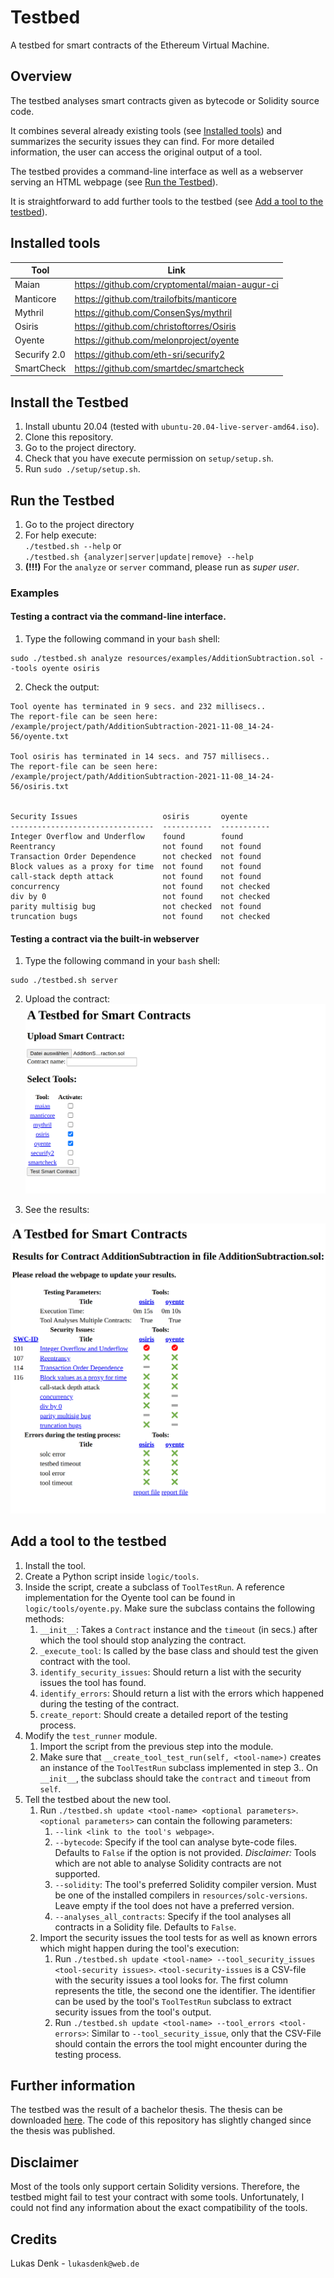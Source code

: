 # Testbed

A testbed for smart contracts of the Ethereum Virtual Machine. 

## Overview
The testbed analyses smart contracts given as bytecode or Solidity source code. 

It combines several already existing tools (see [Installed tools](#installed-tools)) and summarizes the security issues they can find. For more detailed information, the user can access the original output of a tool.  

The testbed provides a command-line interface as well as a webserver serving an HTML webpage (see [Run the Testbed](#run-the-testbed)).

It is straightforward to add further tools to the testbed (see [Add a tool to the testbed](#add-a-tool-to-the-testbed)).


## Installed tools
| Tool         | Link                                           |
|--------------|------------------------------------------------|
| Maian        | https://github.com/cryptomental/maian-augur-ci |
| Manticore    | https://github.com/trailofbits/manticore       |
| Mythril      | https://github.com/ConsenSys/mythril           |
| Osiris       | https://github.com/christoftorres/Osiris       |
| Oyente       | https://github.com/melonproject/oyente         |
| Securify 2.0 | https://github.com/eth-sri/securify2           |
| SmartCheck   | https://github.com/smartdec/smartcheck         |


## Install the Testbed
1. Install ubuntu 20.04 (tested with `ubuntu-20.04-live-server-amd64.iso`).
2. Clone this repository.
3. Go to the project directory.
4. Check that you have execute permission on `setup/setup.sh`.
5. Run `sudo ./setup/setup.sh`.

## Run the Testbed
1. Go to the project directory
2. For help execute:  
    `./testbed.sh --help` or  
    `./testbed.sh {analyzer|server|update|remove} --help`
3. **(!!!)** For the `analyze` or `server` command, please run as _super user_.

### Examples
#### Testing a contract via the command-line interface.
1. Type the following command in your `bash` shell:
```
sudo ./testbed.sh analyze resources/examples/AdditionSubtraction.sol --tools oyente osiris
```
2. Check the output:
```
Tool oyente has terminated in 9 secs. and 232 millisecs..
The report-file can be seen here: /example/project/path/AdditionSubtraction-2021-11-08_14-24-56/oyente.txt

Tool osiris has terminated in 14 secs. and 757 millisecs..
The report-file can be seen here: /example/project/path/AdditionSubtraction-2021-11-08_14-24-56/osiris.txt


Security Issues                   osiris       oyente
--------------------------------  -----------  -----------
Integer Overflow and Underflow    found        found
Reentrancy                        not found    not found
Transaction Order Dependence      not checked  not found
Block values as a proxy for time  not found    not found
call-stack depth attack           not found    not found
concurrency                       not found    not checked
div by 0                          not found    not checked
parity multisig bug               not checked  not found
truncation bugs                   not found    not checked

```

#### Testing a contract via the built-in webserver


1. Type the following command in your `bash` shell:
```
sudo ./testbed.sh server
```
2. Upload the contract:
![image](./resources/examples/landing_page.png)

3. See the results:

![results](./resources/examples/result.png)

## Add a tool to the testbed

1. Install the tool.
2. Create a Python script inside `logic/tools`.
3. Inside the script, create a subclass of `ToolTestRun`. A reference implementation for the Oyente tool can be found in `logic/tools/oyente.py`. Make sure the subclass contains the following methods:
   1. `__init__`: Takes a `Contract` instance and the `timeout` (in secs.) after which the tool should stop analyzing the contract.
   2. `_execute_tool`: Is called by the base class and should test the given contract with the tool.
   3. `identify_security_issues`: Should return a list with the security issues the tool has found. 
   4. `identify_errors`: Should return a list with the errors which happened during the testing of the contract.
   5. `create_report`: Should create a detailed report of the testing process.
4. Modify the `test_runner` module.
   1. Import the script from the previous step into the module.
   2. Make sure that `__create_tool_test_run(self, <tool-name>)` creates an instance of the `ToolTestRun` subclass implemented in step 3.. On `__init__`, the subclass should take the `contract` and `timeout` from `self`.
5. Tell the testbed about the new tool.
   1. Run `./testbed.sh update <tool-name> <optional parameters>`.`<optional parameters>` can contain the following parameters:
      1. `--link <link to the tool's webpage>`.
      2. `--bytecode`: Specify if the tool can analyse byte-code files. Defaults to `False` if the option is not provided. _Disclaimer:_ Tools which are not able to analyse Solidity contracts are not supported.
      3. `--solidity`: The tool's preferred Solidity compiler version. Must be one of the installed compilers in `resources/solc-versions`. Leave empty if the tool does not have a preferred version.
      4. `--analyses_all_contracts`: Specify if the tool analyses all contracts in a Solidity file. Defaults to `False`.
   2. Import the security issues the tool tests for as well as known errors which might happen during the tool's execution:
      1. Run `./testbed.sh update <tool-name> --tool_security_issues <tool-security issues>`. `<tool-security-issues` is a CSV-file with the security issues a tool looks for. The first column represents the title, the second one the identifier. The identifier can be used by the tool's `ToolTestRun` subclass to extract security issues from the tool's output.  
      2. Run `./testbed.sh update <tool-name> --tool_errors <tool-errors>`: Similar to `--tool_security_issue`, only that the CSV-File should contain the errors the tool might encounter during the testing process.


## Further information
The testbed was the result of a bachelor thesis. The thesis can be downloaded [here](./resources/A_Testbed_for_Smart_Contracts.pdf). The code of this repository has slightly changed since the thesis was published.

## Disclaimer
Most of the tools only support certain Solidity versions. Therefore, the testbed might fail to test your contract with some tools. Unfortunately, I could not find any information about the exact compatibility of the tools.

## Credits
Lukas Denk - `lukasdenk@web.de`
